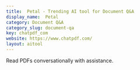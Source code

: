 ```yaml
---
title:  Petal - Trending AI tool for Document Q&A
display_name:  Petal
category: Document Q&A
category_slug: document-qa
key: chatpdf_com
website: https://www.chatpdf.com/
layout: aitool
---
```


Read PDFs conversationally with assistance.
